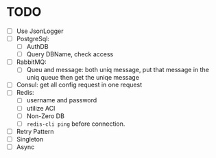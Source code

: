 # TODO

- [ ] Use JsonLogger
- [ ] PostgreSql:
  - [ ] AuthDB
  - [ ] Query DBName, check access
- [ ] RabbitMQ:
  - [ ] Queu and message: both uniq message, put that message in the uniq queue then get the uniqe message
- [ ] Consul: get all config request in one request
- [ ] Redis:
  - [ ] username and password
  - [ ] utilize ACl
  - [ ] Non-Zero DB
  - [ ] `redis-cli ping` before connection.

- [ ] Retry Pattern
- [ ] Singleton
- [ ] Async